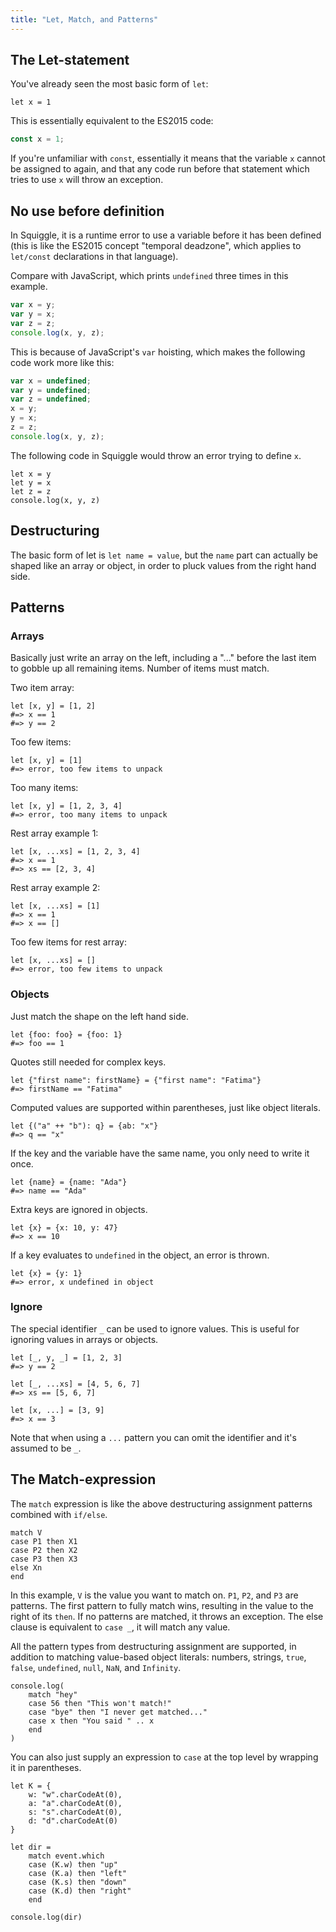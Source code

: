 ```yaml
---
title: "Let, Match, and Patterns"
---
```


## The Let-statement

You've already seen the most basic form of `let`:

```squiggle
let x = 1
```

This is essentially equivalent to the ES2015 code:

```javascript
const x = 1;
```

If you're unfamiliar with `const`, essentially it means that the variable `x` cannot be assigned to again, and that any code run before that statement which tries to use `x` will throw an exception.

## No use before definition

In Squiggle, it is a runtime error to use a variable before it has been defined (this is like the ES2015 concept "temporal deadzone", which applies to `let/const` declarations in that language).

Compare with JavaScript, which prints `undefined` three times in this example.

```javascript
var x = y;
var y = x;
var z = z;
console.log(x, y, z);
```

This is because of JavaScript's `var` hoisting, which makes the following code work more like this:

```javascript
var x = undefined;
var y = undefined;
var z = undefined;
x = y;
y = x;
z = z;
console.log(x, y, z);
```

The following code in Squiggle would throw an error trying to define `x`.

```squiggle
let x = y
let y = x
let z = z
console.log(x, y, z)
```

## Destructuring

The basic form of let is `let name = value`, but the `name` part can actually be shaped like an array or object, in order to pluck values from the right hand side.

## Patterns

### Arrays

Basically just write an array on the left, including a "..." before the last item to gobble up all remaining items. Number of items must match.

Two item array:

```squiggle
let [x, y] = [1, 2]
#=> x == 1
#=> y == 2
```

Too few items:

```squiggle
let [x, y] = [1]
#=> error, too few items to unpack
```

Too many items:

```squiggle
let [x, y] = [1, 2, 3, 4]
#=> error, too many items to unpack
```

Rest array example 1:

```squiggle
let [x, ...xs] = [1, 2, 3, 4]
#=> x == 1
#=> xs == [2, 3, 4]
```

Rest array example 2:

```squiggle
let [x, ...xs] = [1]
#=> x == 1
#=> x == []
```

Too few items for rest array:

```squiggle
let [x, ...xs] = []
#=> error, too few items to unpack
```

### Objects

Just match the shape on the left hand side.

```squiggle
let {foo: foo} = {foo: 1}
#=> foo == 1
```

Quotes still needed for complex keys.

```squiggle
let {"first name": firstName} = {"first name": "Fatima"}
#=> firstName == "Fatima"
```

Computed values are supported within parentheses, just like object literals.

```squiggle
let {("a" ++ "b"): q} = {ab: "x"}
#=> q == "x"
```

If the key and the variable have the same name, you only need to write it once.

```squiggle
let {name} = {name: "Ada"}
#=> name == "Ada"
```

Extra keys are ignored in objects.

```squiggle
let {x} = {x: 10, y: 47}
#=> x == 10
```

If a key evaluates to `undefined` in the object, an error is thrown.

```squiggle
let {x} = {y: 1}
#=> error, x undefined in object
```

### Ignore

The special identifier `_` can be used to ignore values. This is useful for  ignoring values in arrays or objects.

```squiggle
let [_, y, _] = [1, 2, 3]
#=> y == 2

let [_, ...xs] = [4, 5, 6, 7]
#=> xs == [5, 6, 7]

let [x, ...] = [3, 9]
#=> x == 3
```

Note that when using a `...` pattern you can omit the identifier and it's assumed to be `_`.

## The Match-expression

The `match` expression is like the above destructuring assignment patterns combined with `if/else`.

```squiggle
match V
case P1 then X1
case P2 then X2
case P3 then X3
else Xn
end
```

In this example, `V` is the value you want to match on. `P1`, `P2`, and `P3` are patterns. The first pattern to fully match wins, resulting in the value to the right of its `then`. If no patterns are matched, it throws an exception. The else clause is equivalent to `case _`, it will match any value.

All the pattern types from destructuring assignment are supported, in addition to matching value-based object literals: numbers, strings, `true`, `false`, `undefined`, `null`, `NaN`, and `Infinity`.

```squiggle
console.log(
    match "hey"
    case 56 then "This won't match!"
    case "bye" then "I never get matched..."
    case x then "You said " .. x
    end
)
```

You can also just supply an expression to `case` at the top level by wrapping it in parentheses.

```squiggle
let K = {
    w: "w".charCodeAt(0),
    a: "a".charCodeAt(0),
    s: "s".charCodeAt(0),
    d: "d".charCodeAt(0)
}

let dir =
    match event.which
    case (K.w) then "up"
    case (K.a) then "left"
    case (K.s) then "down"
    case (K.d) then "right"
    end

console.log(dir)
```
